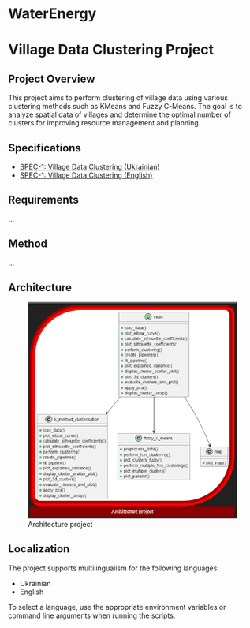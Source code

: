 # WaterEnergy

# Village Data Clustering Project

## Project Overview

This project aims to perform clustering of village data using various clustering methods such as KMeans and Fuzzy C-Means. The goal is to analyze spatial data of villages and determine the optimal number of clusters for improving resource management and planning.

## Specifications

- [SPEC-1: Village Data Clustering (Ukrainian)](docs/method_ukr.adoc)
- [SPEC-1: Village Data Clustering (English)](docs/method_eng.adoc)

## Requirements

...

## Method

...

## Architecture

<figure>
  <img src="/src/templates/img_UML/UML_diagram.png" alt="Architecture project" />
  <figcaption>Architecture project</figcaption>
</figure>

## Localization

The project supports multilingualism for the following languages:
- Ukrainian
- English

To select a language, use the appropriate environment variables or command line arguments when running the scripts.

